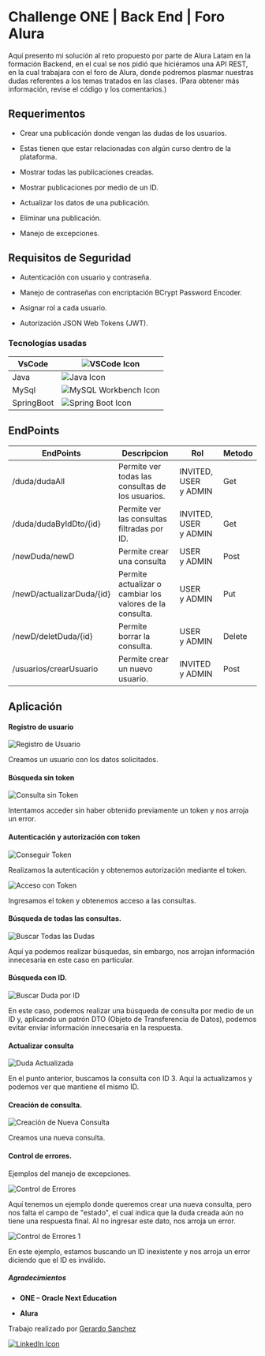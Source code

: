 # Challenge ONE | Back End | Foro Alura

Aquí presento mi solución al reto propuesto por parte de Alura Latam en la formación Backend, en el cual se nos pidió que hiciéramos una API REST, en la cual trabajara con el foro de Alura, donde podremos plasmar nuestras dudas referentes a los temas tratados en las clases.
(Para obtener más información, revise el código y los comentarios.)

## Requerimentos

- Crear una publicación donde vengan las dudas de los usuarios.

- Estas tienen que estar relacionadas con algún curso dentro de la plataforma.

- Mostrar todas las publicaciones creadas.

- Mostrar publicaciones por medio de un ID.

- Actualizar los datos de una publicación.

- Eliminar una publicación.

- Manejo de excepciones.

## Requisitos de Seguridad

- Autenticación con usuario y contraseña.

- Manejo de contraseñas con encriptación BCrypt Password Encoder.

- Asignar rol a cada usuario.

- Autorización JSON Web Tokens (JWT).

### Tecnologías usadas

| VsCode     | ![VSCode Icon](src/main/resources/images/file_type_vscode_icon_130084.ico "Hover text")     |
| ---------- | ------------------------------------------------------------------------------------------- |
| Java       | ![Java Icon](src/main/resources/images/java_original_logo_icon_146458.ico "Hover text")     |
| MySql      | ![MySQL Workbench Icon](src/main/resources/images/mysqlworkbench_103806.ico "Hover text")   |
| SpringBoot | ![Spring Boot Icon](src/main/resources/images/icons8-spring-boot-color-32.png "Hover text") |

## EndPoints

| EndPoints                 | Descripcion                                              | Rol                   | Metodo |
| ------------------------- | -------------------------------------------------------- | --------------------- | ------ |
| /duda/dudaAll             | Permite ver todas las consultas de los usuarios.         | INVITED, USER y ADMIN | Get    |
| /duda/dudaByIdDto/{id}    | Permite ver las consultas filtradas por ID.              | INVITED, USER y ADMIN | Get    |
| /newDuda/newD             | Permite crear una consulta                               | USER y ADMIN          | Post   |
| /newD/actualizarDuda/{id} | Permite actualizar o cambiar los valores de la consulta. | USER y ADMIN          | Put    |
| /newD/deletDuda/{id}      | Permite borrar la consulta.                              | USER y ADMIN          | Delete |
| /usuarios/crearUsuario    | Permite crear un nuevo usuario.                          | INVITED y ADMIN       | Post   |

## Aplicación

#### Registro de usuario

![Registro de Usuario](src/main/resources/images/registroUsuario.png "Hover text")

Creamos un usuario con los datos solicitados.

#### Búsqueda sin token

![Consulta sin Token](src/main/resources/images/consultaSinToken.png "Hover text")

Intentamos acceder sin haber obtenido previamente un token y nos arroja un error.

#### Autenticación y autorización con token

![Conseguir Token](src/main/resources/images/conseguirToken.png "Hover text")

Realizamos la autenticación y obtenemos autorización mediante el token.

![Acceso con Token](src/main/resources/images/accesoConToken.png "Hover text")

Ingresamos el token y obtenemos acceso a las consultas.

#### Búsqueda de todas las consultas.

![Buscar Todas las Dudas](src/main/resources/images/buscarTodasDudas.png "Hover text")

Aquí ya podemos realizar búsquedas, sin embargo, nos arrojan información innecesaria en este caso en particular.

#### Búsqueda con ID.

![Buscar Duda por ID](src/main/resources/images/buscarDudaId.png "Hover text")

En este caso, podemos realizar una búsqueda de consulta por medio de un ID y, aplicando un patrón DTO (Objeto de Transferencia de Datos), podemos evitar enviar información innecesaria en la respuesta.

#### Actualizar consulta

![Duda Actualizada](src/main/resources/images/dudaActualizada.png "Hover text")

En el punto anterior, buscamos la consulta con ID 3. Aquí la actualizamos y podemos ver que mantiene el mismo ID.

#### Creación de consulta.

![Creación de Nueva Consulta](src/main/resources/images/creacionNuevaConsulta.png "Hover text")

Creamos una nueva consulta.



#### Control de errores.

Ejemplos del manejo de excepciones.

![Control de Errores](src/main/resources/images/controlDeErrores.png "Hover text")

Aquí tenemos un ejemplo donde queremos crear una nueva consulta, pero 
nos falta el campo de "estado", el cual indica que la duda creada aún no
 tiene una respuesta final. Al no ingresar este dato, nos arroja un 
error.

![Control de Errores 1](src/main/resources/images/controlDeErrores1.png "Hover text")

En este ejemplo, estamos buscando un ID inexistente y nos arroja un error diciendo que el ID es inválido.

##### Agradecimientos

- **ONE – Oracle Next Education**

- **Alura**

Trabajo realizado por [Gerardo Sanchez](https://www.linkedin.com/in/gerardosm)

[![LinkedIn Icon](src/main/resources/images/linkedin_2504923.png)](http://www.linkedin.com/in/gerardosm)

 
